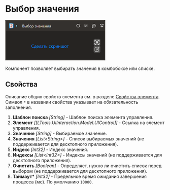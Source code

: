 # Выбор значения

![](../../../resources/activities/basic/uiinteraction/select-item-activity.png)

Компонент позволяет выбирать значения в комбобоксе или списке.

## Свойства
Описание общих свойств элемента см. в разделе [Свойства элемента](https://docs.primo-rpa.ru/primo-rpa/primo-studio/process/elements#svoistva-elementa).\
Символ `*` в названии свойства указывает на обязательность заполнения.

1. **Шаблон поиска** *[String]* - Шаблон поиска элемента управления.
1. **Элемент** *[[LTools.UIInteraction.Model.UIControl]]* - Ссылка на элемент управления.
1. **Значение** *[String]* - Выбираемое значение.
1. **Значения** *[List\<String>]* - Список выбираемых значений  (не поддерживается для десктопного приложения).
1. **Индекс** *[Int32]* - Индекс значения.
1. **Индексы** *[List\<Int32>]* - Индексы значений  (не поддерживается для десктопного приложения).
1. **Очистить** *[Boolean]* - Определяет, нужно ли очистить список перед выбором (не поддерживается для десктопного приложения).
1. **Таймаут\*** *[Int32]* - Предельное время ожидания завершения процесса (мс). По умолчанию `10000`.